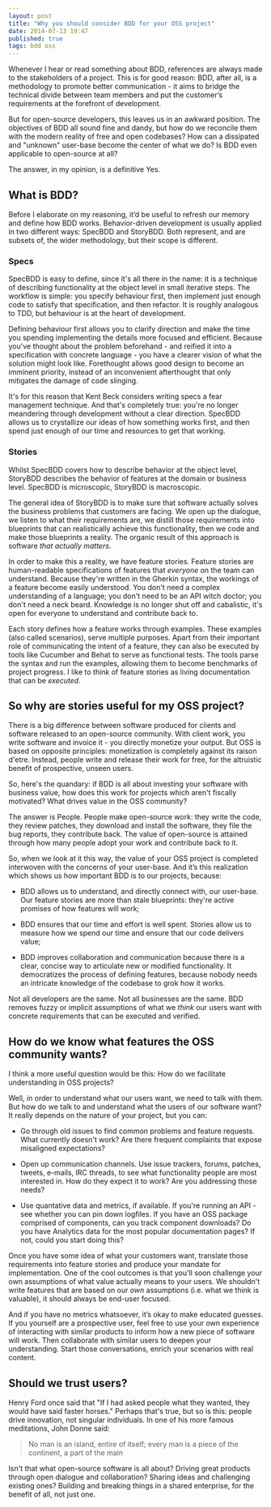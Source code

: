 ```yaml
---
layout: post
title: "Why you should consider BDD for your OSS project"
date: 2014-07-13 19:47
published: true
tags: bdd oss
---
```


Whenever I hear or read something about BDD, references are always made to the stakeholders of a project. This is for good reason: BDD, after all, is a methodology to promote better communication - it aims to bridge the technical divide between team members and put the customer’s requirements at the forefront of development. 

But for open-source developers, this leaves us in an awkward position. The objectives of BDD all sound fine and dandy, but how do we reconcile them with the modern reality of free and open codebases? How can a dissipated and "unknown" user-base become the center of what we do? Is BDD even applicable to open-source at all?

The answer, in my opinion, is a definitive Yes.

## What is BDD?

Before I elaborate on my reasoning, it’d be useful to refresh our memory and define how BDD works. Behavior-driven development is usually applied in two different ways: SpecBDD and StoryBDD. Both represent, and are subsets of, the wider methodology, but their scope is different.

### Specs

SpecBDD is easy to define, since it's all there in the name: it is a technique of describing functionality at the object level in small iterative steps. The workflow is simple: you specify behaviour first, then implement just enough code to satisfy that specification, and then refactor. It is roughly analogous to TDD, but behaviour is at the heart of development.

Defining behaviour first allows you to clarify direction and make the time you spending implementing the details more focused and efficient. Because you've thought about the problem beforehand - and reified it into a specification with concrete language - you have a clearer vision of what the solution might look like. Forethought allows good design to become an imminent priority, instead of an inconvenient afterthought that only mitigates the damage of code slinging.

It's for this reason that Kent Beck considers writing specs a fear management technique. And that's completely true: you're no longer meandering through development without a clear direction. SpecBDD allows us to crystallize our ideas of how something works first, and then spend just enough of our time and resources to get that working.

### Stories

Whilst SpecBDD covers how to describe behavior at the object level, StoryBDD describes the behavior of features at the domain or business level. SpecBDD is microscopic, StoryBDD is macroscopic.

The general idea of StoryBDD is to make sure that software actually solves the business problems that customers are facing. We open up the dialogue, we listen to what their requirements are, we distill those requirements into blueprints that can realistically achieve this functionality, then we code and make those blueprints a reality. The organic result of this approach is software _that actually matters_.

In order to make this a reality, we have feature stories. Feature stories are human-readable specifications of features that _everyone_ on the team can understand. Because they're written in the Gherkin syntax, the workings of a feature become easily understood. You don't need a complex understanding of a language; you don't need to be an API witch doctor; you don't need a neck beard. Knowledge is no longer shut off and cabalistic, it's open for everyone to understand and contribute back to.

Each story defines how a feature works through examples. These examples (also called scenarios), serve multiple purposes. Apart from their important role of communicating the intent of a feature, they can also be executed by tools like Cucumber and Behat to serve as functional tests. The tools parse the syntax and run the examples, allowing them to become benchmarks of project progress. I like to think of feature stories as living documentation that can be _executed_.

## So why are stories useful for my OSS project?

There is a big difference between software produced for clients and software released to an open-source community. With client work, you write software and invoice it - you directly monetize your output. But OSS is based on opposite principles: monetization is completely against its raison d'etre. Instead, people write and release their work for free, for the altruistic benefit of prospective, unseen users. 

So, here's the quandary: if BDD is all about investing your software with business value, how does this work for projects which aren't fiscally motivated? What drives value in the OSS community?

The answer is People. People make open-source work: they write the code, they review patches, they download and install the software, they file the bug reports, they contribute back. The value of open-source is attained through how many people adopt your work and contribute back to it. 

So, when we look at it this way, the value of your OSS project is completed interwoven with the concerns of your user-base. And it’s this realization which shows us how important BDD is to our projects, because:

- BDD allows us to understand, and directly connect with, our user-base. Our feature stories are more than stale blueprints: they're active promises of how features will work;

- BDD ensures that our time and effort is well spent. Stories allow us to measure how we spend our time and ensure that our code delivers value;

- BDD improves collaboration and communication because there is a clear, concise way to articulate new or modified functionality. It democratizes the process of defining features, because nobody needs an intricate knowledge of the codebase to grok how it works.

Not all developers are the same. Not all businesses are the same. BDD removes fuzzy or implicit assumptions of what we _think_ our users want with concrete requirements that can be executed and verified.

## How do we know what features the OSS community wants?

I think a more useful question would be this: How do we facilitate understanding in OSS projects?

Well, in order to understand what our users want, we need to talk with them. But how do we talk to and understand what the users of our software want? It really depends on the nature of your project, but you can:

- Go through old issues to find common problems and feature requests. What currently doesn't work? Are there frequent complaints that expose misaligned expectations?

- Open up communication channels. Use issue trackers, forums, patches, tweets, e-mails, IRC threads, to see what functionality people are most interested in. How do they expect it to work? Are you addressing those needs?

- Use quantative data and metrics, if available. If you're running an API - see whether you can pin down logfiles. If you have an OSS package comprised of components, can you track component downloads? Do you have Analytics data for the most popular documentation pages? If not, could you start doing this?

Once you have some idea of what your customers want, translate those requirements into feature stories and produce your mandate for implementation. One of the cool outcomes is that you'll soon challenge your own assumptions of what value actually means to your users. We shouldn't write features that are based on our _own_ assumptions (i.e. what we think is valuable), it should always be end-user focused.

And if you have no metrics whatsoever, it’s okay to make educated guesses. If you yourself are a prospective user, feel free to use your own experience of interacting with similar products to inform how a new piece of software will work. Then collaborate with similar users to deepen your understanding. Start those conversations, enrich your scenarios with real content.

## Should we trust users?

Henry Ford once said that "If I had asked people what they wanted, they would have said faster horses." Perhaps that's true, but so is this: people drive innovation, not singular individuals. In one of his more famous meditations, John Donne said:

> No man is an island,  entire of itself; every man is a piece of the continent, a part of the main

Isn't that what open-source software is all about? Driving great products through open dialogue and collaboration? Sharing ideas and challenging existing ones? Building and breaking things in a shared enterprise, for the benefit of all, not just one.
